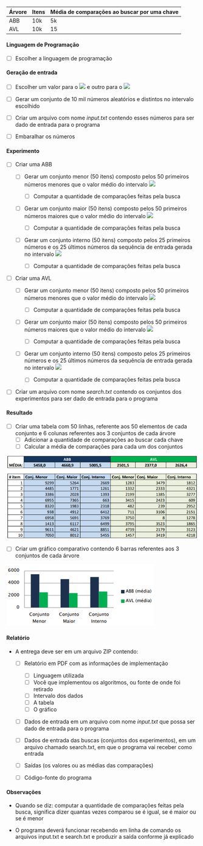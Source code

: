 | Árvore | Itens | Média de comparações ao buscar por uma chave |
| ------ | ----- | -------------------------------------------- |
| ABB    | 10k   | 5k                                           |
| AVL    | 10k   | 15                                           |



#### Linguagem de Programação

- [ ] Escolher a linguagem de programação

  

#### Geração de entrada

- [ ] Escolher um valor para o <img src="https://render.githubusercontent.com/render/math?math=L_{inf}"> e outro para o <img src="https://render.githubusercontent.com/render/math?math=L_{sup}">
- [ ] Gerar um conjunto de 10 mil números aleatórios e distintos no intervalo escolhido
- [ ] Criar um arquivo com nome *input.txt* contendo esses números para ser dado de entrada para o programa
- [ ] Embaralhar os números



#### Experimento

- [ ] Criar uma ABB

  - [ ] Gerar um conjunto menor (50 itens) composto pelos 50 primeiros números menores que o valor médio do intervalo <img src="https://render.githubusercontent.com/render/math?math=[L_{inf}, L_{sup}]">

    - [ ] Computar a quantidade de comparações feitas pela busca

  - [ ] Gerar um conjunto maior (50 itens) composto pelos 50 primeiros números maiores que o valor médio do intervalo <img src="https://render.githubusercontent.com/render/math?math=[L_{inf}, L_{sup}]">

    - [ ] Computar a quantidade de comparações feitas pela busca

  - [ ] Gerar um conjunto interno (50 itens) composto pelos 25 primeiros números e os 25 últimos números da sequência de entrada gerada no intervalo <img src="https://render.githubusercontent.com/render/math?math=[L_{inf}, L_{sup}]">

    - [ ] Computar a quantidade de comparações feitas pela busca

    

- [ ] Criar uma AVL

  - [ ] Gerar um conjunto menor (50 itens) composto pelos 50 primeiros números menores que o valor médio do intervalo <img src="https://render.githubusercontent.com/render/math?math=[L_{inf}, L_{sup}]"> 

    - [ ] Computar a quantidade de comparações feitas pela busca

  - [ ] Gerar um conjunto maior (50 itens) composto pelos 50 primeiros números maiores que o valor médio do intervalo <img src="https://render.githubusercontent.com/render/math?math=[L_{inf}, L_{sup}]"> 

    - [ ] Computar a quantidade de comparações feitas pela busca

  - [ ] Gerar um conjunto interno (50 itens) composto pelos 25 primeiros números e os 25 últimos números da sequência de entrada gerada no intervalo <img src="https://render.githubusercontent.com/render/math?math=[L_{inf}, L_{sup}]">

    - [ ] Computar a quantidade de comparações feitas pela busca

      

- [ ] Criar um arquivo com nome *search.txt* contendo os conjuntos dos experimentos para ser dado de entrada para o programa

  

#### Resultado

- [ ] Criar uma tabela com 50 linhas, referente aos 50 elementos de cada conjunto e 6 colunas referentes aos 3 conjuntos de cada árvore
  - [ ] Adicionar a quantidade de comparações ao buscar cada chave
  - [ ] Calcular a média de comparações para cada um dos conjuntos

![Exemplo de dados produzidos no experimento, assumindo que cada conjunto possui 10 números a serem buscados.](./READMEimg/img1.png)



- [ ] Criar um gráfico comparativo contendo 6 barras referentes aos 3 conjuntos de cada árvore

![Exemplo de comparações efetuadas na busca](./READMEimg/img2.png)



#### Relatório

- A entrega deve ser em um arquivo ZIP contendo:
  - [ ] Relatório em PDF com as informações de implementação
    - [ ] Linguagem utilizada
    - [ ] Você que implementou os algoritmos, ou fonte de onde foi retirado
    - [ ] Intervalo dos dados
    - [ ] A tabela
    - [ ] O gráfico
  - [ ] Dados de entrada em um arquivo com nome *input.txt* que possa ser dado de entrada para o programa
  - [ ] Dados de entrada das buscas (conjuntos dos experimentos), em um arquivo chamado search.txt, em que o programa vai receber como entrada
  - [ ] Saídas (os valores ou as médias das comparações)
  - [ ] Código-fonte do programa



#### Observações

- Quando se diz: computar a quantidade de comparações feitas pela busca, significa dizer quantas vezes comparou se é igual, se é maior ou se é menor

- O programa deverá funcionar recebendo em linha de comando os arquivos input.txt e search.txt e produzir a saída conforme já explicado
